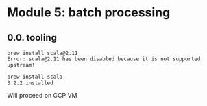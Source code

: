 # Module 5: batch processing

## 0.0. tooling

```terminal
brew install scala@2.11
Error: scala@2.11 has been disabled because it is not supported upstream!

brew install scala
3.2.2 installed
```

Will proceed on GCP VM

